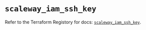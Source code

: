 # `scaleway_iam_ssh_key`

Refer to the Terraform Registory for docs: [`scaleway_iam_ssh_key`](https://registry.terraform.io/providers/scaleway/scaleway/2.39.0/docs/resources/iam_ssh_key).
